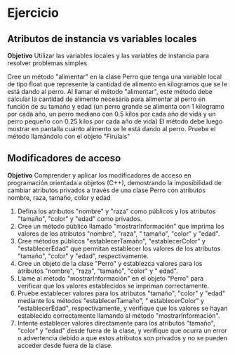 # Ejercicio

## Atributos de instancia vs variables locales

**Objetivo**
Utilizar las variables locales y las variables de instancia para resolver problemas simples

Cree un método "alimentar" en la clase Perro que tenga una variable local de tipo float que represente la cantidad de
alimento en kilogramos que se le está dando al perro. Al llamar el método "alimentar", este método debe calcular la
cantidad de alimento necesaria para alimentar al perro en función de su tamaño y edad
(un perro grande se alimenta con 1 kilogramo por cada año, un perro mediano con 0.5 kilos por cada año de vida y un
perro pequeño con 0.25 kilos por cada año de vida)
El método debe luego mostrar en pantalla cuánto alimento se le está dando al perro. Pruebe el método llamándolo con el
objeto "Firulais"

## Modificadores de acceso

**Objetivo**
Comprender y aplicar los modificadores de acceso en programación orientada a objetos (C++), demostrando la imposibilidad
de cambiar atributos privados a través de una clase Perro con atributos nombre, raza, tamaño, color y edad

1. Defina los atributos "nombre" y "raza" como públicos y los atributos "tamaño", "color" y "edad" como privados.
2. Cree un método público llamado "mostrarInformación" que imprima los valores de los atributos "nombre", "raza", "
   tamaño", "color" y "edad".
3. Cree métodos públicos "establecerTamaño", "establecerColor" y "establecerEdad" que permitan establecer los valores de
   los atributos "tamaño", "color" y "edad", respectivamente.
4. Cree un objeto de la clase "Perro" y establezca valores para los atributos "nombre", "raza", "tamaño", "color" y "
   edad".
5. Llame al método "mostrarInformación" en el objeto "Perro" para verificar que los valores establecidos se impriman
   correctamente.
6. Pruebe establecer valores para los atributos "tamaño", "color" y "edad" mediante los métodos "establecerTamaño", "
   establecerColor" y "establecerEdad", respectivamente, y verifique que los valores se hayan establecido correctamente
   llamando al método "mostrarInformación".
7. Intente establecer valores directamente para los atributos "tamaño", "color" y "edad" desde fuera de la clase, y
   verifique que ocurra un error o advertencia debido a que estos atributos son privados y no se pueden acceder desde
   fuera de la clase.
